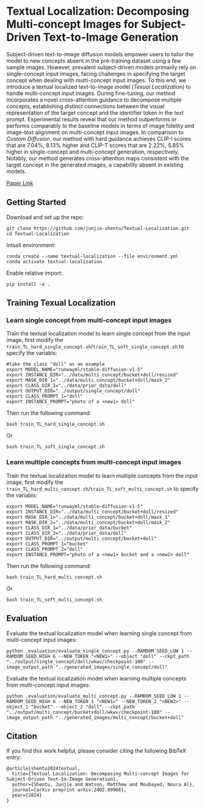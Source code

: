 # Textual Localization: Decomposing Multi-concept Images for Subject-Driven Text-to-Image Generation

Subject-driven text-to-image diffusion models empower users to tailor the model to new concepts absent in the pre-training dataset using a few sample images. However, prevalent subject-driven models primarily rely on single-concept input images, facing challenges in specifying the target concept when dealing with multi-concept input images. To this end, we introduce a textual localized text-to-image model (*Texual Localization*) to handle multi-concept input images. During fine-tuning, our method incorporates a novel cross-attention guidance to decompose multiple concepts, establishing distinct connections between the visual representation of the target concept and the identifier token in the text prompt. Experimental results reveal that our method outperforms or performs comparably to the baseline models in terms of image fidelity and image-text alignment on multi-concept input images. In comparison to *Custom Diffusion*, our method with hard guidance achieves CLIP-I scores that are 7.04%, 8.13% higher and CLIP-T scores that are 2.22%, 5.85% higher in single-concept and multi-concept generation, respectively. Notably, our method generates cross-attention maps consistent with the target concept in the generated images, a capability absent in existing models.

[Paper Link ](https://arxiv.org/abs/2402.09966)

## Getting Started
Download and set up the repo:
```
git clone https://github.com/junjie-shentu/Textual-Localization.git
cd Textual-Localization
```

Intsall environment:
```
conda create --name textual-localization --file environment.yml
conda activate textual-localization
```

Enable relative import:
```
pip install -e .
```

## Training Texual Localization
### Learn single concept from multi-concept input images
Train the textual localization model to learn single concept from the input image, first modify the `train_TL_hard_single_concept.sh`/`train_TL_soft_single_concept.sh` to specify the variabls:
```
#take the class "doll" as an example
export MODEL_NAME="runwayml/stable-diffusion-v1-5"
export INSTANCE_DIR="../data/multi_concept/bucket+doll/resized"
export MASK_DIR_1="../data/multi_concept/bucket+doll/mask_2"
export CLASS_DIR_1="../data/prior_data/doll"
export OUTPUT_DIR="../output/single_concept/doll"
export CLASS_PROMPT_1="doll"
export INSTANCE_PROMPT="photo of a <new1> doll"
```

Then run the following command:
```
bash train_TL_hard_single_concept.sh
```
Or
```
bash train_TL_soft_single_concept.sh
```

### Learn multiple concepts from multi-concept input images
Train the textual localization model to learn multiple concepts from the input image, first modify the `train_TL_hard_multi_concept.sh`/`train_TL_soft_multi_concept.sh` to specify the variabls:
```
export MODEL_NAME="runwayml/stable-diffusion-v1-5"
export INSTANCE_DIR="../data/multi_concept/bucket+doll/resized"
export MASK_DIR_1="../data/multi_concept/bucket+doll/mask_1"
export MASK_DIR_2="../data/multi_concept/bucket+doll/mask_2"
export CLASS_DIR_1="../data/prior_data/bucket"
export CLASS_DIR_2="../data/prior_data/doll"
export OUTPUT_DIR="../output/multi_concept/bucket+doll"
export CLASS_PROMPT_1="bucket"
export CLASS_PROMPT_2="doll"
export INSTANCE_PROMPT="photo of a <new1> bucket and a <new2> doll"
```

Then run the following command:
```
bash train_TL_hard_multi_concept.sh
```
Or
```
bash train_TL_soft_multi_concept.sh
```

## Evaluation
Evaluate the textual localization model when learning single concept from multi-concept input images:
```
python .evaluation/evaluate_single_concept.py --RAMDOM_SEED_LOW 1 --RAMDOM_SEED_HIGH 6 --NEW_TOKEN "<NEW1>" --object "doll" --ckpt_path "../output/single_concept/doll/wkwv/checkpoint-100" --image_output_path "../generated_images/single_concept/doll"
```

Evaluate the textual localization model when learning multiple concepts from multi-concept input images:
```
python .evaluation/evaluate_multi_concept.py --RAMDOM_SEED_LOW 1 --RAMDOM_SEED_HIGH 6 --NEW_TOKEN_1 "<NEW1>" --NEW_TOKEN_2 "<NEW2>" --object_1 "bucket" --object_2 "doll" --ckpt_path "../output/multi_concept/bucket+doll/wkwv/checkpoint-100" --image_output_path "../generated_images/multi_concept/bucket+doll"
```

## Citation
If you find this work helpful, please consider citing the following BibTeX entry:
```
@article{shentu2024textual,
  title={Textual Localization: Decomposing Multi-concept Images for Subject-Driven Text-to-Image Generation},
  author={Shentu, Junjie and Watson, Matthew and Moubayed, Noura Al},
  journal={arXiv preprint arXiv:2402.09966},
  year={2024}
}
```